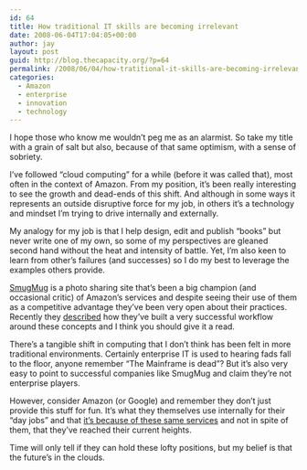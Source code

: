 ```yaml
---
id: 64
title: How traditional IT skills are becoming irrelevant
date: 2008-06-04T17:04:05+00:00
author: jay
layout: post
guid: http://blog.thecapacity.org/?p=64
permalink: /2008/06/04/how-tratitional-it-skills-are-becoming-irrelevant/
categories:
  - Amazon
  - enterprise
  - innovation
  - technology
---
```

I hope those who know me wouldn&#8217;t peg me as an alarmist. So take my title with a grain of salt but also, because of that same optimism, with a sense of sobriety.

I&#8217;ve followed &#8220;cloud computing&#8221; for a while (before it was called that), most often in the context of Amazon. From my position, it&#8217;s been really interesting to see the growth and dead-ends of this shift. And although in some ways it represents an outside disruptive force for my job, in others it&#8217;s a technology and mindset I&#8217;m trying to drive internally and externally.

My analogy for my job is that I help design, edit and publish &#8220;books&#8221; but never write one of my own, so some of my perspectives are gleaned second hand without the heat and intensity of battle. Yet, I&#8217;m also keen to learn from other&#8217;s failures (and successes) so I do my best to leverage the examples others provide.

[SmugMug](http://smugmug.com/) is a photo sharing site that&#8217;s been a big champion (and occasional critic) of Amazon&#8217;s services and despite seeing their use of them as a competitive advantage they&#8217;ve been very open about their practices. Recently they [described](http://blogs.smugmug.com/don/2008/06/03/skynet-lives-aka-ec2-smugmug/) how they&#8217;ve built a very successful workflow around these concepts and I think you should give it a read.

There&#8217;s a tangible shift in computing that I don&#8217;t think has been felt in more traditional environments. Certainly enterprise IT is used to hearing fads fall to the floor, anyone remember &#8220;The Mainframe is dead&#8221;? But it&#8217;s also very easy to point to successful companies like SmugMug and claim they&#8217;re not enterprise players.

However, consider Amazon (or Google) and remember they don&#8217;t just provide this stuff for fun. It&#8217;s what they themselves use internally for their &#8220;day jobs&#8221; and that [it&#8217;s because of these same services](http://www.techcrunch.com/2008/06/01/bezos-talks-web-services/) and not in spite of them, that they&#8217;ve reached their current heights.

Time will only tell if they can hold these lofty positions, but my belief is that the future&#8217;s in the clouds.